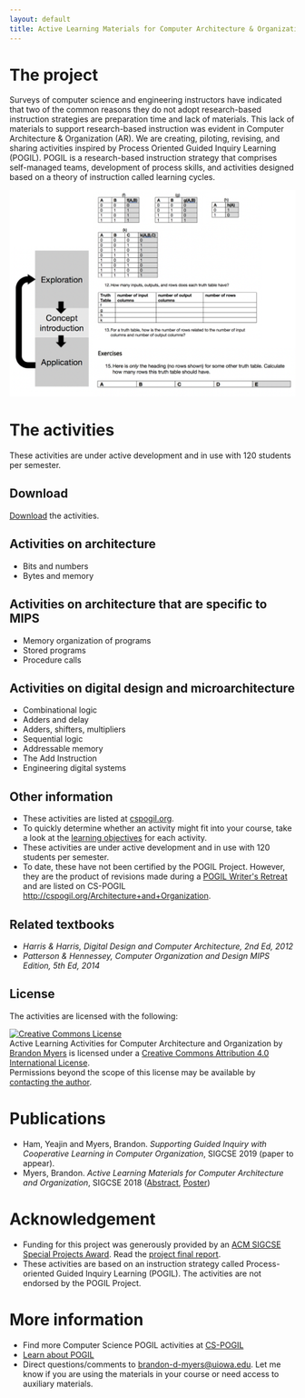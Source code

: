 ```yaml
---
layout: default
title: Active Learning Materials for Computer Architecture & Organization
---
```


# The project

Surveys of computer science and engineering instructors have indicated that two of the common reasons they do not adopt research-based instruction strategies are preparation time and lack of materials. This lack of materials to support research-based instruction was evident in Computer Architecture & Organization (AR). We are creating, piloting, revising, and sharing activities inspired by Process Oriented Guided Inquiry Learning (POGIL). POGIL is a research-based instruction strategy that comprises self-managed teams, development of process skills, and activities designed based on a theory of instruction called learning cycles.

<img src="img/combinational_cycle.png" alt="An example of the learning cycle in an activity on truth tables. The exploration phase asks students to record the number of rows and inputs of truth tables, the concept invention phase asks them to infer the relationship of number of rows to number of inputs, and the application phase asks them to use this concept in a new problem." />

# The activities

These activities are under active development and in use with 120 students per semester.

## Download

[Download](https://iowa-my.sharepoint.com/:f:/g/personal/bdmyers_uiowa_edu/Eruf6jcdgYRHnHdkB4_84ioBAFi6fX7CMHCu5TVWLnCtBw?e=NTzZRY) the activities.

## Activities on architecture

* Bits and numbers
* Bytes and memory

## Activities on architecture that are specific to MIPS

* Memory organization of programs
* Stored programs
* Procedure calls

## Activities on digital design and microarchitecture

* Combinational logic
* Adders and delay
* Adders, shifters, multipliers
* Sequential logic
* Addressable memory
* The Add Instruction
* Engineering digital systems

## Other information

* These activities are listed at [cspogil.org](http://cspogil.org/Architecture+and+Organization).
* To quickly determine whether an activity might fit into your course, take a look at the [learning objectives](docs/learning_objectives.pdf) for each activity.
* These activities are under active development and in use with 120 students per semester.
* To date, these have not been certified by the POGIL Project. However, they are the product of revisions made during a [POGIL Writer's Retreat](https://events.pogil.org/event-2783495) and are listed on CS-POGIL http://cspogil.org/Architecture+and+Organization.

## Related textbooks

* _Harris & Harris, Digital Design and Computer Architecture, 2nd Ed, 2012_ 
* _Patterson & Hennessey, Computer Organization and Design MIPS Edition, 5th Ed, 2014_

## License

The activities are licensed with the following:

<a rel="license" href="http://creativecommons.org/licenses/by/4.0/"><img alt="Creative Commons License" style="border-width:0" src="https://i.creativecommons.org/l/by/4.0/88x31.png" /></a><br /><span xmlns:dct="http://purl.org/dc/terms/" property="dct:title">Active Learning Activities for Computer Architecture and Organization</span> by <a xmlns:cc="http://creativecommons.org/ns#" href="http://homepage.cs.uiowa.edu/~bdmyers/" property="cc:attributionName" rel="cc:attributionURL">Brandon Myers</a> is licensed under a <a rel="license" href="http://creativecommons.org/licenses/by/4.0/">Creative Commons Attribution 4.0 International License</a>.<br />Permissions beyond the scope of this license may be available by <a xmlns:cc="http://creativecommons.org/ns#" href="mailto:brandon-d-myers@uiowa.edu" rel="cc:morePermissions">contacting the author</a>.

# Publications

* Ham, Yeajin and Myers, Brandon. _Supporting Guided Inquiry with Cooperative Learning in Computer Organization_, SIGCSE 2019 (paper to appear).
* Myers, Brandon. _Active Learning Materials for Computer Architecture and Organization_, SIGCSE 2018 ([Abstract](https://dl.acm.org/citation.cfm?id=3159450.3162262), [Poster](http://homepage.cs.uiowa.edu/~bdmyers/papers/myers_pogil_sigcse2018.pdf))

# Acknowledgement

* Funding for this project was generously provided by an [ACM SIGCSE Special Projects Award](https://sigcse.org/sigcse/programs/special/awards). Read the [project final report](docs/SP-report-2017-myers.pdf).
* These activities are based on an instruction strategy called Process-oriented Guided Inquiry Learning (POGIL). The activities are not endorsed by the POGIL Project.

# More information

* Find more Computer Science POGIL activities at [CS-POGIL](http://cspogil.org/Home)
* [Learn about POGIL](https://pogil.org/)
* Direct questions/comments to [brandon-d-myers@uiowa.edu](mailto:brandon-d-myers@uiowa.edu). Let me know if you are using the materials in your course or need access to auxiliary materials.



